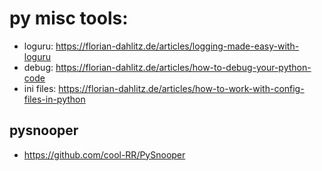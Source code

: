 # py misc tools:

- loguru: https://florian-dahlitz.de/articles/logging-made-easy-with-loguru
- debug: https://florian-dahlitz.de/articles/how-to-debug-your-python-code
- ini files: https://florian-dahlitz.de/articles/how-to-work-with-config-files-in-python

## pysnooper

- https://github.com/cool-RR/PySnooper
